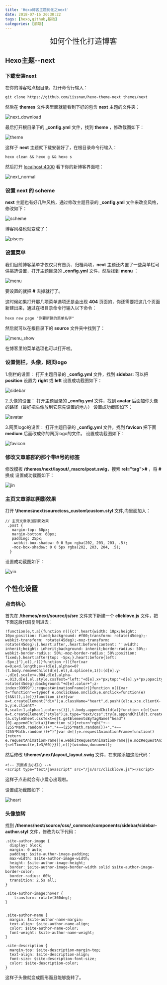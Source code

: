 ```yaml
---
title: 'Hexo博客主题优化之next'
date: 2018-07-16 20:30:22
tags: [hexo,github,基础]
categories: [前端]
---
```


<font size="5"><center>如何个性化打造博客</center></font>

<!--more-->

## Hexo主题--next

### 下载安装**next**

在你的博客站点根目录，打开命令行输入：

```
git clone https://github.com/iissnan/hexo-theme-next themes/next
```

然后在 **themes** 文件夹里面就能看到下好的包含 **next** 主题的文件夹：

![next_download](hexo-next/next_download.png)

最后打开根目录下的 **_config.yml** 文件，找到 **theme** ，修改截图如下：

![theme](hexo-next/theme.png)

这样子 **next** 主题就下载安装好了，在根目录命令行输入：

```
hexo clean && hexo g && hexo s
```

然后打开 [localhost:4000](http://localhost:4000) 看下你的新博客界面吧：

![next_normal](hexo-next/next_normal.png)

### 设置 **next** 的 **scheme**

**next** 主题也有好几种风格，通过修改主题目录的 **_config.yml** 文件来改变风格，修改如下：

![scheme](hexo-next/scheme.png)

博客风格也就变成了：

![pisces](hexo-next/pisces.png)

### 设置菜单

我们目前博客菜单才仅仅只有首页、归档两项，**next** 主题还内置了一些菜单栏可供挑选设置，打开主题目录的 **_config.yml** 文件，然后找到 **menu** ：

![menu](hexo-next/menu.png)

要设置的就把 **#** 去掉就行了。

这时候如果打开那几项菜单选项还是会出现 **404** 页面的，你还需要把这几个页面新建出来，通过在根目录命令行输入以下命令：

```
hexo new page "你要新建的菜单名字"
```

然后就可以在根目录下的 **source** 文件夹中找到了：

![menu_show](hexo-next/menu_show.png)

在博客里的菜单选项也可以打开啦。

### 设置侧栏，头像，网页logo

1.侧栏的设置：
打开主题目录的 **_config.yml** 文件，找到 **sidebar:** 可以把 **position** 设置为 **right** 或 **left**
设置成功截图如下：

![sidebar](hexo-next/sidebar.png)

2.头像的设置：
打开主题目录的 **_config.yml** 文件，找到 **avatar** 后面加你头像的路径（最好把头像放到它原先设置的地方）
设置成功截图如下：

![avatar](hexo-next/avatar.png)

3.网页logo的设置：
打开主题目录的 **_config.yml** 文件，找到 **favicon** 把下面 **medium** 后面改成你的网页logo的文件。
设置成功截图如下：

![favicon](hexo-next/favicon.png)

### 修改文章底部的那个带#号的标签

修改模板 **/themes/next/layout/_macro/post.swig**，搜索 **rel="tag">#** ，将 **#** 换成 **<i class="fa fa-tag"></i>**
设置成功截图如下：

![jin](hexo-next/jin.png)

### 主页文章添加阴影效果

打开 **\themes\next\source\css\_custom\custom.styl** 文件,向里面加入：

```
// 主页文章添加阴影效果
 .post {
   margin-top: 60px;
   margin-bottom: 60px;
   padding: 25px;
   -webkit-box-shadow: 0 0 5px rgba(202, 203, 203, .5);
   -moz-box-shadow: 0 0 5px rgba(202, 203, 204, .5);
  }
```
设置成功截图如下：

![yin](hexo-next/yin.png)

## 个性化设置

### 点击桃心

首先在 **/themes/next/source/js/src** 文件夹下新建一个 **clicklove.js** 文件，把下面这段代码复制进去：

```
!function(e,t,a){function n(){c(".heart{width: 10px;height: 10px;position: fixed;background: #f00;transform: rotate(45deg);-webkit-transform: rotate(45deg);-moz-transform: rotate(45deg);}.heart:after,.heart:before{content: '';width: inherit;height: inherit;background: inherit;border-radius: 50%;-webkit-border-radius: 50%;-moz-border-radius: 50%;position: fixed;}.heart:after{top: -5px;}.heart:before{left: -5px;}"),o(),r()}function r(){for(var e=0;e<d.length;e++)d[e].alpha<=0?(t.body.removeChild(d[e].el),d.splice(e,1)):(d[e].y--,d[e].scale+=.004,d[e].alpha-=.013,d[e].el.style.cssText="left:"+d[e].x+"px;top:"+d[e].y+"px;opacity:"+d[e].alpha+";transform:scale("+d[e].scale+","+d[e].scale+") rotate(45deg);background:"+d[e].color+";z-index:99999");requestAnimationFrame(r)}function o(){var t="function"==typeof e.onclick&&e.onclick;e.onclick=function(e){t&&t(),i(e)}}function i(e){var a=t.createElement("div");a.className="heart",d.push({el:a,x:e.clientX-5,y:e.clientY-5,scale:1,alpha:1,color:s()}),t.body.appendChild(a)}function c(e){var a=t.createElement("style");a.type="text/css";try{a.appendChild(t.createTextNode(e))}catch(t){a.styleSheet.cssText=e}t.getElementsByTagName("head")[0].appendChild(a)}function s(){return"rgb("+~~(255*Math.random())+","+~~(255*Math.random())+","+~~(255*Math.random())+")"}var d=[];e.requestAnimationFrame=function(){return e.requestAnimationFrame||e.webkitRequestAnimationFrame||e.mozRequestAnimationFrame||e.oRequestAnimationFrame||e.msRequestAnimationFrame||function(e){setTimeout(e,1e3/60)}}(),n()}(window,document);
```
然后修改 **\themes\next\layout\_layout.swig** 文件，在末尾添加这段代码：

```
<!-- 页面点击小红心 -->
<script type="text/javascript" src="/js/src/clicklove.js"></script>
```

这样子点击就会有小爱心出现啦。

设置成功截图如下：

![heart](hexo-next/heart.png)

### 头像旋转

找到 **/themes/next/source/css/_common/components/sidebar/sidebar-author.styl** 文件，修改为以下代码：

```
.site-author-image {
  display: block;
  margin: 0 auto;
  padding: $site-author-image-padding;
  max-width: $site-author-image-width;
  height: $site-author-image-height;
  border: $site-author-image-border-width solid $site-author-image-border-color;
  border-radius: 60%;
  transition: 2.5s all;  
}

.site-author-image:hover {
    transform: rotate(360deg);
}


.site-author-name {
  margin: $site-author-name-margin;
  text-align: $site-author-name-align;
  color: $site-author-name-color;
  font-weight: $site-author-name-weight;
}

.site-description {
  margin-top: $site-description-margin-top;
  text-align: $site-description-align;
  font-size: $site-description-font-size;
  color: $site-description-color;
}
```

这样子头像就变成圆形而且能够旋转了。